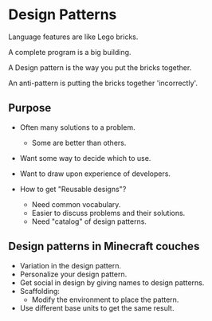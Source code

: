  # Design Patterns

 Language features are like Lego bricks.

 A complete program is a big building.

 A Design pattern is the way you put the bricks together.

 An anti-pattern is putting the bricks together 'incorrectly'.

## Purpose

- Often many solutions to a problem.
    - Some are better than others.
- Want some way to decide which to use.
- Want to draw upon experience of developers.

- How to get "Reusable designs"?
    - Need common vocabulary.
    - Easier to discuss problems and their solutions.
    - Need "catalog" of design patterns.

## Design patterns in Minecraft couches

- Variation in the design pattern.
- Personalize your design pattern.
- Get social in design by giving names to design patterns.
- Scaffolding:
    - Modify the environment to place the pattern.
- Use different base units to get the same result.

